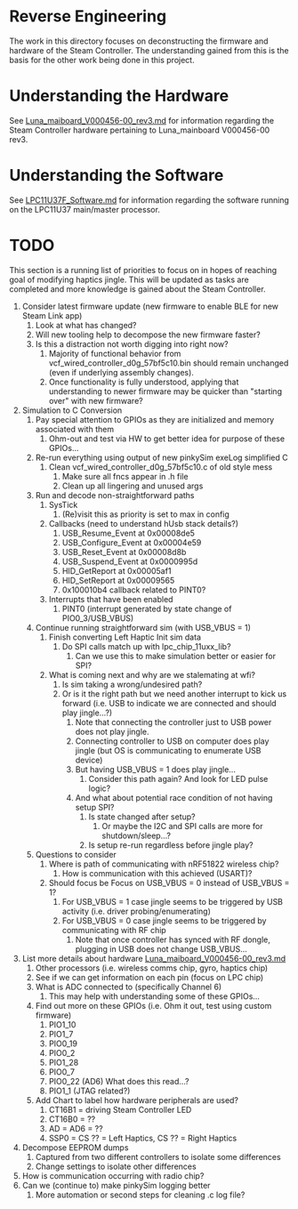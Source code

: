 # Reverse Engineering

The work in this directory focuses on deconstructing the firmware and hardware
 of the Steam Controller. The understanding gained from this is the basis for
 the other work being done in this project. 


# Understanding the Hardware

See [Luna_maiboard_V000456-00_rev3.md](./Luna_maiboard_V000456-00_rev3.md) 
 for information regarding the Steam Controller hardware pertaining to 
 Luna_mainboard V000456-00 rev3.


# Understanding the Software

See [LPC11U37F_Software.md](./LPC11U37F_Software.md) for information regarding
 the software running on the LPC11U37 main/master processor.


# TODO

This section is a running list of priorities to focus on in hopes of reaching
 goal of modifying haptics jingle. This will be updated as tasks are completed
 and more knowledge is gained about the Steam Controller.

1. Consider latest firmware update (new firmware to enable BLE for new Steam Link app)
    1. Look at what has changed?
    1. Will new tooling help to decompose the new firmware faster?
    1. Is this a distraction not worth digging into right now?
       1. Majority of functional behavior from vcf_wired_controller_d0g_57bf5c10.bin should remain unchanged (even if underlying assembly changes). 
       1. Once functionality is fully understood, applying that understanding to newer firmware may be quicker than "starting over" with new firmware?
1. Simulation to C Conversion
    1. Pay special attention to GPIOs as they are initialized and memory associated with them
       1. Ohm-out and test via HW to get better idea for purpose of these GPIOs...
    1. Re-run everything using output of new pinkySim exeLog simplified C
        1. Clean vcf_wired_controller_d0g_57bf5c10.c of old style mess
            1. Make sure all fncs appear in .h file
            1. Clean up all lingering and unused args
    1. Run and decode non-straightforward paths
        1. SysTick
            1. (Re)visit this as priority is set to max in config
        1. Callbacks (need to understand hUsb stack details?)
            1. USB_Resume_Event at 0x00008de5
            1. USB_Configure_Event at 0x00004e59
            1. USB_Reset_Event at 0x00008d8b 
            1. USB_Suspend_Event at 0x0000995d 
            1. HID_GetReport at 0x00005af1
            1. HID_SetReport at 0x00009565
            1. 0x100010b4 callback related to PINT0?
        1. Interrupts that have been enabled 
            1. PINT0 (interrupt generated by state change of PIO0_3/USB_VBUS)
    1. Continue running straightforward sim (with USB_VBUS = 1)
        1. Finish converting Left Haptic Init sim data
            1. Do SPI calls match up with lpc_chip_11uxx_lib?
                1. Can we use this to make simulation better or easier for SPI?
        1. What is coming next and why are we stalemating at wfi?
            1. Is sim taking a wrong/undesired path?
            1. Or is it the right path but we need another interrupt to kick us forward (i.e. USB to indicate we are connected and should play jingle...?)
                1. Note that connecting the controller just to USB power does not play jingle.
                1. Connecting controller to USB on computer does play jingle (but OS is communicating to enumerate USB device)
                1. But having USB_VBUS = 1 does play jingle...
                    1. Consider this path again? And look for LED pulse logic?
                1. And what about potential race condition of not having setup SPI?
                    1. Is state changed after setup?
                        1. Or maybe the I2C and SPI calls are more for shutdown/sleep...?
                    1. Is setup re-run regardless before jingle play?
    1. Questions to consider
        1. Where is path of communicating with nRF51822 wireless chip?
            1. How is communication with this achieved (USART)?
        1. Should focus be Focus on USB_VBUS = 0 instead of USB_VBUS = 1?
            1. For USB_VBUS = 1 case jingle seems to be triggered by USB activity (i.e. driver probing/enumerating)
            1. For USB_VBUS = 0 case jingle seems to be triggered by communicating with RF chip
                1. Note that once controller has synced with RF dongle, plugging in USB does not change USB_VBUS...
1. List more details about hardware [Luna_maiboard_V000456-00_rev3.md](./Luna_maiboard_V000456-00_rev3.md)
    1. Other processors (i.e. wireless comms chip, gyro, haptics chip)
    1. See if we can get information on each pin (focus on LPC chip)
    1. What is ADC connected to (specifically Channel 6)
        1. This may help with understanding some of these GPIOs...
    1. Find out more on these GPIOs (i.e. Ohm it out, test using custom firmware)
        1. PIO1_10
        1. PIO1_7 
        1. PIO0_19 
        1. PIO0_2
        1. PIO1_28
        1. PIO0_7
        1. PIO0_22 (AD6) What does this read...?
        1. PIO1_1 (JTAG related?)
    1. Add Chart to label how hardware peripherals are used?
        1. CT16B1 = driving Steam Controller LED
        1. CT16B0 = ??
        1. AD = AD6 = ??
        1. SSP0 = CS ?? = Left Haptics, CS ?? = Right Haptics 
1. Decompose EEPROM dumps
    1. Captured from two different controllers to isolate some differences
    1. Change settings to isolate other differences
1. How is communication occurring with radio chip?
1. Can we (continue to) make pinkySim logging better 
    1. More automation or second steps for cleaning .c log file?
